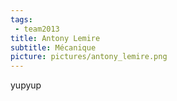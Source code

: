 ```yaml
---
tags:
 - team2013
title: Antony Lemire
subtitle: Mécanique
picture: pictures/antony_lemire.png
---
```


yupyup
